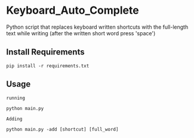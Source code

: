 # Keyboard_Auto_Complete
Python script that replaces keyboard written shortcuts with the full-length text while writing (after the written short word press 'space')

## Install Requirements
```
pip install -r requirements.txt
```

## Usage 

```
running 

python main.py
```

```
Adding 

python main.py -add [shortcut] [full_word]
```

